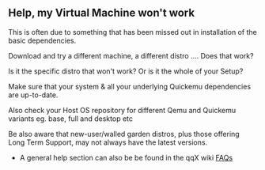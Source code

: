 ## Help, my Virtual Machine won't work

This is often due to something that has been missed out in installation of the basic dependencies.  

Download and try a different machine, a different distro .... Does that work?

Is it the specific distro that won't work? Or is it the whole of your Setup?

Make sure that your system & all your underlying Quickemu dependencies are up-to-date.

Also check your Host OS repository for different Qemu and Quickemu variants eg. base, full and desktop etc

Be also aware that new-user/walled garden distros, plus those offering Long Term Support, may not always have the latest versions.

- A general help section can also be be found in the qqX wiki [FAQs](https://github.com/TuxVinyards/qqX/wiki/FAQs-and-Help)
